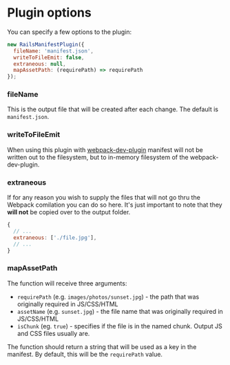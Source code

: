 Plugin options
===============

You can specify a few options to the plugin:

```JavaScript
new RailsManifestPlugin({
  fileName: 'manifest.json',
  writeToFileEmit: false,
  extraneous: null,
  mapAssetPath: (requirePath) => requirePath
});
```

### fileName

This is the output file that will be created after each change. The default is `manifest.json`.

### writeToFileEmit

When using this plugin with [webpack-dev-plugin](#) manifest will not be written out to the filesystem, but to in-memory filesystem of the webpack-dev-plugin.

### extraneous

If for any reason you wish to supply the files that will not go thru the Webpack comilation you can do so here. It's just important to note that they **will not** be copied over to the output folder.

```JavaScript
{
  // ...
  extraneous: ['./file.jpg'],
  // ...
}
```

### mapAssetPath

The function will receive three arguments:
* `requirePath` (e.g. `images/photos/sunset.jpg`) - the path that was originally required in JS/CSS/HTML
* `assetName` (e.g. `sunset.jpg`) - the file name that was originally required in JS/CSS/HTML
* `isChunk` (eg. `true`) - specifies if the file is in the named chunk. Output JS and CSS files usually are.

The function should return a string that will be used as a key in the manifest. By default, this will be the `requirePath` value.
